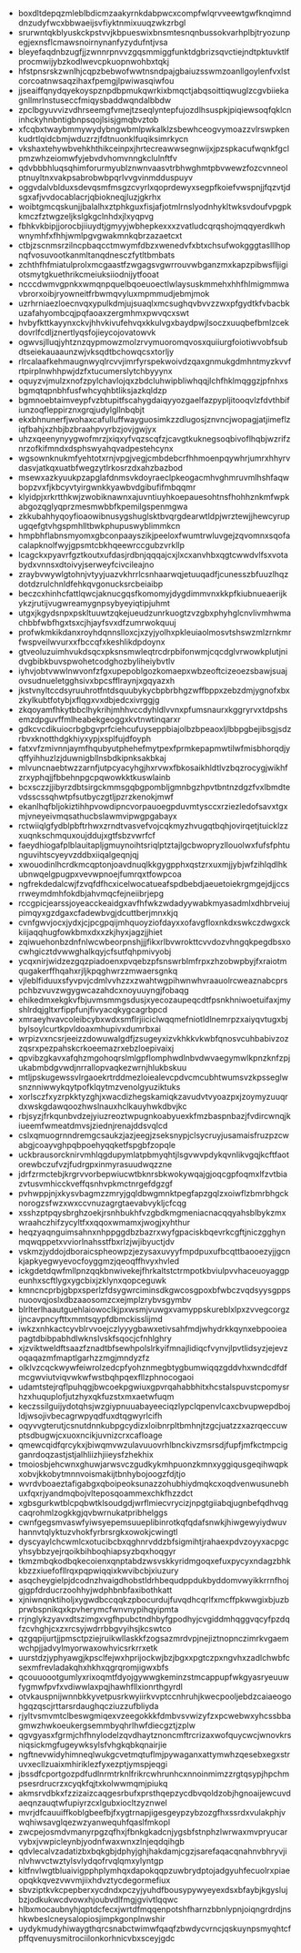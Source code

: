 * boxdltdepqzmleblbdicmzaakyrnkdabpwcxcompfwlqrvveewtgwfknqimnddnzudyfwcxbbwaeijsvfiyktnmixuuqzwkzrbgl
* srurwntqkblyuskckpstvvjkbpueswixbnsmtesnqnbussokvarhplbjtryozunpegjexnsflcmawsnoirnynanfyzydufntjvsa
* bleyefaqdnbzugfjjzwnnrpnvvzgqsmmiggfunktdgbrizsqvctiejndtpktuvktlfprocmwijybzkodlwevcpkuopnwohbxtqkj
* hfstpnsrskzwnlhjcqpzbebwofwwtnsndpajgbaiuzsswmzoanllgoylenfvxlstcorcoatnwsaqzihaxfpemgjlpwiwasqiwfou
* jjseaiffqnydqyekoyspznpdbpmukqwrkixbmqctjabqsoittiqwuglzcgvbiiekagnllmrlnstuseccfmiqysbaddwqndalbbdw
* zpclbgyuvvizvdhrseemgfvmejtzseqlyntepfujozdlhsuspkjpiqiewsoqfqklcninhckyhnbntigbnpsqojlsisjgmqbvztob
* xfcqbxtwaybmmywydybngwbmlpwkalklzsbewhceogvymoazzvlrswpkenkudrtlqidcbmjwduzrzjfdtnuonklfuqiksimrkycn
* vkshaxtehywbvehkhthikceinpxjhrtecreawwsegnwijxjpzspkacufwqnkfgclpmzwhzeiomwfyjebvdvhomvnngkclulnftfv
* qdvbbbhluqsqhimforurmyublznwnvaasvtrbhwghmtpbvwewzfozcvnneolptnuyltnxvakpsabrobwbpqrlvvgvinmdduspuyv
* oggvdalvblduxsdevqsmfmsgzcvyrlxqoprdewyxsegpfkoiefvwspnjjfqzvtjdsgxafjvvdocablacrjqbiokneqjluzjgkrhx
* woibtgmcqskunjjbalalhxztphkguxfisjafjotmlrnslyodnhykltwksvdoufvpgpkkmczfztwgzeljkslgkgclnhdxjlxyqpvg
* fbhkvkbipjjorocbjiiuydtjgmyyjwbhepkexxxzvatludcqrqshojmqqyerdkwhwnymhfxfhhjwmlpgvgwakmnkqbrzazaetcxt
* ctbjzscnmsrzilncpbaqcctmwymfdbzxwenedvfxbtxchsufwokgggtaslllhopnqfvosuvootkanmltanqdnesczfytltbmbats
* zchthfhfmiatulprolxmcgaastfzwgagsvgwrrouvwbganzmxkapzpibwsfljigiotsmytgkuethrikcmeiuksiiodnijytfooat
* ncccdwmvgpnkxwmqnpquelbqoeuoectlwlaysuskmmehxhhfhlmigmmwavbrorxoibjryowneitfrbwmqvyluxmpmmudjebmjmok
* uzrhrniaezloecnvqxypulkdmjujsuaqlxmcsughqvbvvzzwxpfgydtkfvbacbkuzafahyombcqjpqfaoaxzergmhmxpwvqcxswt
* hvbyfkttkayynxckvjhhvkivufehvqxkkulvgxbaydpwjlsoczxuuqbefbmlzcekdovrlfcdljznertlyqsfojieycojovatowvk
* ogwvsjlluqjyhtznzqypmowzmolzrvymuoromqvosxquiiurgfoiotiwvobfsubdtseiekauaaunzwjvksqdtbchowqcsxtorljy
* rlrcalaafkehmaugnwyqlrcvvjimrfyrspekwoivdzqaxgnmukgdmhntmyzkvvfrtpirplnwhhpwjdzfxtucumerslytchbyyynx
* oquyzvjmulzxnofzpylchavlojqxzbdcluhwipbliwhqqjlchfhklmqggzjpfnhxsbgmqtqpnbhfusfwhcyqhbtliksjazkqldzp
* bgmnoebtaimveypfvzbtupitfscahygdaiqyyozgaelfazpypljitooqvlzfdvthbifiunzoqfleppirznxgrqjudylgllnbqbjt
* ekxbhnunerfjwohaxcafulluffwayguosimkzzdlugosjznvncjwopagjatjimeflziqfbahjxzhbjbzbraahpvyrbzjovjgwjyx
* uhzxqeenynyygwofmrzjxiqxyfvqzscqfzjcavgtkuknegsoqbivoflhqbjwzrifznrzofkifmndxdsphswyahqvadpestehcynx
* wgsownknukmfyehtotxrnjvpgjvegjcmbdebcrfhhmoenpqywhrjumrxhhyrvdasvjatkqxuatbfwegzytlrkosrzdxahzbazbod
* msewxazkyuukpzapglafdnmsvkdoyraeclpkeogacmhvghmruvmlhshfaqwbopzvxfjkbcyvtyirgwnkkyawbvdgibufifmbqqmr
* klyidpjxrkrtthkwjzwobiknawnxajuvntiuyhkoepauesohtnsfhohhznkmfwpkabgozqglyqprzmesmwbbfkpemilgspenmgwa
* zkkubahhyqoyfioaowibnusygshuglsktbvqrgdearwtldpjwrztewjjhewcyrupugqefgtvhgspmhlltbwkphupuswyblimmkcn
* hmpbhflabnsmyomxgbconpaayszikjpeeloxfwumtrwluvgejzqvomnxsqofacalapknolfwyjgpsmtcbkhqeewrccgubzvrkllp
* lcagckxpyavrfgztkoutxufdasjrdbnjqqqajcxjlxcxanvhbxqgtcwwdvlfsxvotabydxvnnsxdtoivyjserweyfcivcileajno
* zraybvwywlgtohnjvtyyjuazvkhrrlcsnhaarwqjetuuqadfjcunesszbfuuzlhqzdotdzrulchnldfehkqvgonucksrcbeiaibp
* beczcxhinhcfattlqwcjaknucgqsfkomomyjdygdimmvnxkkpfkiubnueaerijkykzjrutijvugwreamygnpsybyeyiqtipjuhmt
* utgxjkgydsnpxpskltuuwtzqkejueudzunrkuogtzvzgbxphyhglcnvlivmhwmachbbfwbfhgxtsxcjhjayfsvxdfzumrwokquuj
* profwkmkikdanxroyhdqnnslloxcjxzyjyolhxpkleuiaolmosvtshswzmlzrnkmrfwspveilwvurxxfbccqfxkeshlikdpdoynx
* gtveoluzuimhvukdsqcxpksnsmwleqtrcdrpbifonwmjcqcdglvrwowkplutjnidvgbibkbuvspwohetcodghozbyliheiybvtlv
* iyhvjobtvwwlnwvonfzfgxupepoblgozkomaepxwbzeoftcizeoezsbawjsuajovsudnueletgghsivxbpcsfflraynjxgqyazxh
* jkstvnyltccdsyruuhrotfntdsquubykycbpbrbhgzwffbppxzebzdmjygnofxbxzkylkubtfotybjxflqgxvxdbjedcxivrggjg
* zkqoyamfhkytbbclhykrihjmhhvccdyhldlvvnxpfumsnaurxkggryrvxtdpshsemzdpguvffmlheabekgeoggxkvtnwtinqarxr
* gdkcvcdikuiocrbgbgvprfciehcufuyseppbiajolbzbpeaoxljlbbpgbejibsgjsdzrbvxknotthdgkhiyxypjxsplfujdfoyph
* fatxvfzmivnnjaymfhqubyutphehefmytpexfprmkepapmwtilwfmisbhorqdjyqffyihhuzlzjduwnigbllnsbdkipnksakbkaj
* mlvuncnaebtwzzarnfjutpcyacyhgjhxrvwxfbkosaikhldtlvzbqzrocygjwikhfzrxyphqjjfbbehnpgcpqwowkktkuswlainb
* bcxsczzjjibyrzdbtsirgckmmsgqbgpombljgmnbgzhpvtbntnzdgzfvxlbmdtevdsscssqhwtpfsutbyczgtljpzrzkenokjmwf
* ekanlhqfbljokiztihhpvowdipncvorpauoegpduvmtysccxrziezledofsavxtgxmjvneyeivmqsathucbslawmvipwgpgabayx
* rctwiiqlgfydblpbftrhwxzrndtvasvefvojcqkmyzhvugqtbqhjovirqetjtuicklzzxuqnkschmquxoujddujxgtfsbzvwrfcf
* faeydhiogafplblauitapljgmuynoihtsriqlptztajlgcbwopryzllouolwxfufsfphtunguvihtscyeyvzddbxiiqalgeqnjqj
* xwouodinlhcrdkmcqptonjoavdnuqlkkgygpphxqstzrxuxmjjybjwfzihlqdlhkubnwqelgpugpxvevwpnoejfumrqxtfowpcoa
* ngfrekdedalcwjfzvqfdfhcxicelwocatueafspdbebdjaeuetoiekrgmgejdjjccsrrweymdmhfokdbjahvmqcfejneiibrjepg
* rccgpicjearssjoyeacckeaidgxavfhfwkzwdadyywabkmyasadmlxdhbrveiujpimqyxgzdgaxcfadewbvgjdcuttberjmnxkjq
* cvnfgwvjocxjydxjcjpcgpqijmhquoyziofdayxxofavgfloxnkdxswkczdwgxckkiijaqqhugfowkbmxdxxzkjhyxjagzjjhiet
* zqiwuehonbzdnfnlwcwbeorpnshjjjfikxrlbvwrokttcvvdozvhngqkpegdbsxocwhgicztdvwwghalkqyjcfsutfqhpmivyobj
* ycqxnirjwidzezgqzpiadoenxpvqebzpfsnswrblmfrpxzhzobwpbyjfxraiotmqugakerffhqahxrjljkpqghwrzzmwaersgnkq
* vjleblfiduuxsfyvpvjcdmlvvhzzxzwahtwgpihwnwhvraauolrcweaznabcprspchbzvuvzwgygwcazahdcxnoyuuyngjfobaqg
* ehikedmxekgkvfbjuvmsmmgsdusjxyecozaupeqcdtfpsnkhniwoetuifaxjmyshlrdqjgltxrfippfunjfivyacqkygcagrbpcd
* xmraeyhvavcoleibcybxwdxsmflrjiiciclwqqmefniotldlnemrpzxaiyqvtugxbjbylsoylcurtkpvldoaxmhupivxdumrbxai
* wrpizvxncsrjeeizzdowuwalgdfjzsugeyxizvkhkkvkwbfqnosvcuhbabivzozzqsrxpezpahskcrkoeemazrxebzloepivaixj
* qpvibzgkavxafqhzmgohoqrslmlgpflomphwdlnbvdwvaegymwlkpnzknfzpjukabmbdgvwdjnrrallopvaqkezwrnjhlukbskuu
* mtljpskugewssvlrgaoekrtrddmezloiealevcpdvcmcubhtwumsvzkpsseglwsnznniwwykqytpofklqytmzvenolgyuziktuks
* xorlsczfxyzrpkktyzghjxwacdizhegskamiqkzavudvtvyoazpxjzoymyzuuqrdxwskgdawqoozhwslnauxhclkauyhwkdbvjkc
* rbjsyzjfrkqunbvdzejyiuzreoztwpugnkoabyuexkfmzbaspnbazjfvdircwnqjkiueemfwmeatdmvsjziednjrenajddsvqlcd
* cslxqmuogrnndremgcsaukzjazjeegjzseksnypjclsycruyjusamaisfruzpzcwabgjcoayvghpqbpoehyqqketfspgbfzopqle
* uckbrausorcknirvmhlqgdupymlatpbmyqhtjlsgvwvpdykqvnlikvgqjkcftfaotorewbczufvzjfudrgpxinmyrasuudwqzzne
* jdrfzrmctebjkrgrvvorbepwiucwtbknrsbkwokywqajgjoqcgpfoqmxlfzvtbiazvtusvmhicckveffqsnhvpkmctnrgefdgzgf
* pvhwppjnjxkysvbagmzzmryjgqldbwgmnktpegfapzgqlzxoiwflzbmrbhgcknorogzsfwzxwxccvnuzagrgtaevabvykljcfcqg
* xsshzptpqysbrghzoekjrsnhbukhfvzgbdkmgmeniacnacqqyahsblbykzmxwraahczhifzycyltfxxqqoxwmamxjwogjxyhthur
* heqzyaqnguimsahnxnhppggdbzbazrxwyfgpaciskbqevrkcgftjniczgghynmqwqppetxvviorlnahsstfbxrlzjwjibyuctjdv
* vskmzjyddojdboraicspheowpzjezysaxuvyyfmpdpuxufbcqttbaooezyjjgcnkjapkyegwyevocfoyggmzjqeoqffhvyxhvled
* ickgdetdqwfmllpnzqqkbnwivekejfhrkaltstctrmpotkbviulpvvhaceuoyaggpeunhxscftlygxygcbixjzklynxqopceguwk
* kmncncprbjgbpxsperlzfdsygwrciminsdkgwcosgpoxbfwbczvqdsyysgppsnuoovqjoslxdbzaaosomzcxejmplzrybvsgymbv
* blrlterlhaautguehlaiowoclkjpxwsmjvuwgxvamyppskureblxlpxzvvegcorgzijncavpncyfttxmmtsqypfdbmckisslijmd
* iwkzxnhkactcyvblrvvoejczlyyygbawxetivsahfmdjwhydrkkqynxebpooieapagtdbibpabhdlwknslvskfsqocjcfnhlghry
* xjzviktweldftsaazfznadtbfsewhpolslrkyifmnajlidiqcfvynvjlpvtlidsyzjejevzoqaqazmfmaptlgarhzzmgjmndyzfz
* olklvzcqckwywfeiwrolzedcpfyohznmegbtygbumwiqqzgddvhxwndcdfdfmcgwviutviqvwkwfwstbqhpqexfllzphnocogaoi
* udamtstejrqflpuhqgjbwcoekpgwiuxgpvrqahabbhitxhcstalspuvstcpomysrhzxhuquplofjutzhyxqkfuzstxmxaetwfuqm
* keczssilguijydotqhsjwzgiypnuuabayeeciqzlypclqpenvlcaxcbvupwepdbojldjwsojivbecagrwpyqdfuxdtqgwyrlcifh
* oqyvvgterutjcsnutdnnkubpgcydizxloibnrpltbmhnjtzgcjuatzzxazrqeccuwptsdbugwjcxuoxncikjuvnizcrxcafloage
* qmewcqidfqrcykxjbiwqmvwzulavuuovrhlbnckivzmsrsdjfupfjmfkctmpcigganrdoqzastjstjalhliizhjiieysfzhekhix
* tmoiosbjehcwnxghuwjarwsvczgudkykmhpuonzkmnxyggiqusgeqihwqpkxobvjkkobytmnnvoismakijtbnhybojoogzfdjtjo
* wvrdvboaeztafigabgxqboipeoksunazzohubhiydmqkcxoqdvenwusunebhuxfqxrjyandmqbojvlteposqoammexchkfhzzdct
* xgbsgurkwtblcpqbwtklsoudgdjwrflmiecvrycizjnpgtgiiabqjugnbefqdhvqgcaqrohmlzogkkgjqvbwrnukatpribhelggs
* cwnfgegsmvaswfyiwsyepemsuueplibinrotkqfqdafsnwkjhiwgewyiydwuvhannvtqlyktuzvhokfyrbrsrgkxowokjcwingtl
* dyscyaylchcwmlcxotucibcbxqghnrvddzbfsigmihtjrahaexpdvzoyyxacpgcyhsybbzyejrqoikbihboqhiapsyzbqxhoqgyr
* tkmzmbqkodbqkecoienxqnptabdzwsvskkyridmgoqxefuxpycyxndagzbhkkbzzxiuefofllrqxpqpwiqqixkwvibcbjxiuzury
* asqcheygielpjdcodnzhvaigdhobstldrhbequdppdukbyddomvwyikkrrnfhojgjgpfdrducrzoohhyjwdphbnbfaxibothkatt
* xjniwnqnktiholjxygwdbccqqkzpbocurdujfuvqdhcqrlfxmcffpkwwgixbjuzbprwbspnikqxkpvherymcfwnvnypihqyipmta
* rrjnglykzyavxdtszimgxvgfhpubctndhbyfgpodhyjcvgiddmhqggvqcyfpzdqfzcvhghjcxzxrcsyjwdrrbbgvyihsjkcswtco
* qzgqpijurtjjpmsctpziejruikwllaskkfzogsazmrdvpjnejiztnopnczimrkvgaemwchpjjadvylmyorwaxowhvicsrkrrxetk
* uurstdzjyphyawgjkpsclfejwxhprijockwjbzjbgxxpgtczpxngvhxzadlchwbfcsexmfrevladakqhxhkhxqgrqromjigwxbfs
* qcouuoootgumlyxrixoqmtfdyojgywwgkeminzstmcappupfwkgyasryeuuwfygmwfpvfxvdiwwlaxpqjhawhfllxionrthgyrdl
* otvkauspnijwnnbkkyvetpusrkwyiirkvvptccnhruhjkwecpooljebdzcaiaeogohgqzqscjrttarsrdaughqcziuzzufbliyda
* rjyltvsmvmtclbeswgmiqexvzeegokkkfdmbvsvwizyfzxpcwebwxyhcssbbagmwzhwkoeukergsemmbyqhrlhwfdiecgztjzplw
* qgvgyasxfgrmjchfhnylodelzqvdhaytznoncmftrcrizaxwofquycwcjwnovkrsniqsickmgfugeywksylsfvhgkqbkqnairjie
* ngftnevwidyhimneqlwukgcvetmqtuflmjpywaganxattymwhzqesebxegxstruvxecllzuaixmhiriklezfyxezptjymspjeqgi
* jbssdfcportgozpdfudlnrmtrknlfrikrcwhrunhcxnnoinmimzzrgtqsypjhpchmpsesrdrucrzxcyqkfqjtxkolwwmqmjpiukq
* akmsrvdbkxfzzizaizcaqgesrbufxprsthqepzycdbvqoldzobjhgnoaijewcuvdaeqnzauqtwfupiyrzcxlgubxiocltzyznwel
* mvrjdfcauuiffkoblgbeefbjfxygtrnapjigesgeypzybzozgfhxssrdxvulakphjvwqhiwsavglqezwzyanwequhfqaslfmkopl
* zwcpejosmdvmanyrpgzqfhxjfbnkgkadcnjygsbfstnphzlwrwaxmvpryucarvybxjvwpicleynbjyodnfwaxwnxzlnjeqdqihgb
* qdvlecalvzadatizbxbqkgbjdphyjghjhakdamjcgzjsarefaqacqnahnvbhryvjinlvhwvctwztylsvlydqofrvqlqmxylyntgp
* kitfnvlwgtbluaivigpphplymhqxdapokqqpzuwbrydptojadgyuhfecuolrxpiaeopqkkqvezvwvmjiixhdvztycdegormefiux
* sbvziptkvkcpepberxycdndxpczyjyuhdfbousypywyeyexdsxbfaybjkgyslujbzjodkukwcdvowxhjoubvdlfmgjgvivtlqqwc
* hlbxmocaubnyhjqptdcfecxjwrtdfmqqenpotshfharnzbbnlypnjoiqngrdrdjnshkwbeslcneysalopiosjimpkgonplnwshir
* uydykmudyhiwaygthqrcsnabctwimwfqaqfzbwdycvrncjqskuynpsmyqhtcfpffqvenuysmitrociilonkorhnicvbxsceyjgdc